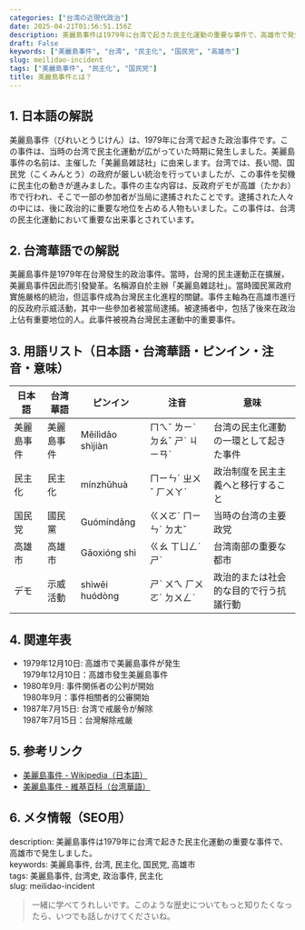 ```yaml
---
categories: ["台湾の近現代政治"]
date: 2025-04-21T01:56:51.156Z
description: 美麗島事件は1979年に台湾で起きた民主化運動の重要な事件で、高雄市で発生しました。
draft: False
keywords: ["美麗島事件", "台湾", "民主化", "国民党", "高雄市"]
slug: meilidao-incident
tags: ["美麗島事件", "民主化", "国民党"]
title: 美麗島事件とは？
---
```




## 1. 日本語の解説  
美麗島事件（びれいとうじけん）は、1979年に台湾で起きた政治事件です。この事件は、当時の台湾で民主化運動が広がっていた時期に発生しました。美麗島事件の名前は、主催した「美麗島雑誌社」に由来します。台湾では、長い間、国民党（こくみんとう）の政府が厳しい統治を行っていましたが、この事件を契機に民主化の動きが進みました。事件の主な内容は、反政府デモが高雄（たかお）市で行われ、そこで一部の参加者が当局に逮捕されたことです。逮捕された人々の中には、後に政治的に重要な地位を占める人物もいました。この事件は、台湾の民主化運動において重要な出来事とされています。

## 2. 台湾華語での解説  
美麗島事件是1979年在台灣發生的政治事件。當時，台灣的民主運動正在擴展，美麗島事件因此而引發變革。名稱源自於主辦「美麗島雜誌社」。當時國民黨政府實施嚴格的統治，但這事件成為台灣民主化進程的關鍵。事件主軸為在高雄市進行的反政府示威活動，其中一些參加者被當局逮捕。被逮捕者中，包括了後來在政治上佔有重要地位的人。此事件被視為台灣民主運動中的重要事件。

## 3. 用語リスト（日本語・台湾華語・ピンイン・注音・意味）  

| 日本語     | 台湾華語     | ピンイン       | 注音       | 意味                       |
|------------|--------------|----------------|------------|----------------------------|
| 美麗島事件 | 美麗島事件   | Měilìdǎo shìjiàn | ㄇㄟˇ ㄌㄧˋ ㄉㄠˇ ㄕˋ ㄐㄧㄢˋ | 台湾の民主化運動の一環として起きた事件     |
| 民主化     | 民主化       | mínzhǔhuà      | ㄇㄧㄣˊ ㄓㄨˇ ㄏㄨㄚˋ       | 政治制度を民主主義へと移行すること       |
| 国民党     | 國民黨       | Guómíndǎng     | ㄍㄨㄛˊ ㄇㄧㄣˊ ㄉㄤˇ        | 当時の台湾の主要政党                   |
| 高雄市     | 高雄市       | Gāoxióng shì   | ㄍㄠ ㄒㄩㄥˊ ㄕˋ            | 台湾南部の重要な都市                   |
| デモ       | 示威活動     | shìwēi huódòng | ㄕˋ ㄨㄟ ㄏㄨㄛˊ ㄉㄨㄥˋ     | 政治的または社会的な目的で行う抗議行動 |

## 4. 関連年表  
- 1979年12月10日: 高雄市で美麗島事件が発生  
  1979年12月10日：高雄市發生美麗島事件  
- 1980年9月: 事件関係者の公判が開始  
  1980年9月：事件相關者的公審開始  
- 1987年7月15日: 台湾で戒厳令が解除  
  1987年7月15日：台灣解除戒嚴  

## 5. 参考リンク  
- [美麗島事件 - Wikipedia（日本語）](https://ja.wikipedia.org/wiki/美麗島事件)  
- [美麗島事件 - 維基百科（台湾華語）](https://zh.wikipedia.org/zh-tw/美丽岛事件)  

## 6. メタ情報（SEO用）  
description: 美麗島事件は1979年に台湾で起きた民主化運動の重要な事件で、高雄市で発生しました。  
keywords: 美麗島事件, 台湾, 民主化, 国民党, 高雄市  
tags: 美麗島事件, 台湾史, 政治事件, 民主化  
slug: meilidao-incident  

> 一緒に学べてうれしいです。このような歴史についてもっと知りたくなったら、いつでも話しかけてくださいね。